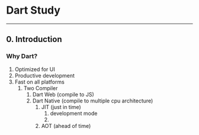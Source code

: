 # Dart Study
---
## 0. Introduction
### Why Dart?
1. Optimized for UI
2. Productive development
3. Fast on all platforms
	1. Two Compiler
		1. Dart Web (compile to JS)
		2. Dart Native (compile to multiple cpu architecture)
			1. JIT (just in time)
				1. development mode
				2. 
			2. AOT (ahead of time)